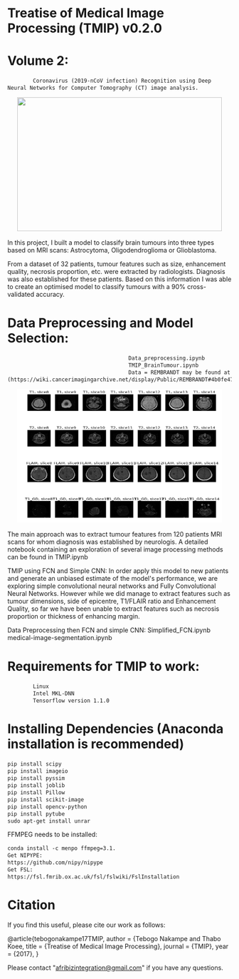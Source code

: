 # Treatise of Medical Image Processing (TMIP) v0.2.0
# Volume 2: 
            Coronavirus (2019-nCoV infection) Recognition using Deep Neural Networks for Computer Tomography (CT) image analysis.

<p align="center">
  <img width="460" height="300" src="https://github.com/TebogoNakampe/TMIP-2019-nCoV-Recognition/blob/master/Coronavirus-CDC-645x645.jpg">
</p>

In this project, I built a model to classify brain tumours into three types based on MRI scans: Astrocytoma, Oligodendroglioma or Glioblastoma.

From a dataset of 32 patients, tumour features such as size, enhancement quality, necrosis proportion, etc. were extracted by radiologists. Diagnosis was also established for these patients. Based on this information I was able to create an optimised model to classify tumours with a 90% cross-validated accuracy.

# Data Preprocessing and Model Selection:
                                          Data_preprocessing.ipynb
                                          TMIP_BrainTumour.ipynb
                                          Data = REMBRANDT may be found at (https://wiki.cancerimagingarchive.net/display/Public/REMBRANDT#4b0fe4760f6d405e9d09ad75c6f54790)
                                                                                                         
<p align="center">
  <img width="460" height="300" src="https://github.com/TebogoNakampe/Treatise-of-Medical-Image-Processing/blob/master/output_75_1.png">
</p>
The main approach was to extract tumour features from 120 patients MRI scans for whom diagnosis was established by neurologis. A detailed notebook containing an exploration of several image processing methods can be found in TMIP.ipynb

TMIP using FCN and Simple CNN:
In order apply this model to new patients and generate an unbiased estimate of the model's performance, we are exploring simple convolutional neural networks and Fully Convolutional Neural Networks. However while we did manage to extract features such as tumour dimensions, side of epicentre, T1/FLAIR ratio and Enhancement Quality, so far we have been unable to extract features such as necrosis proportion or thickness of enhancing margin. 

Data Preprocessing then FCN and simple CNN:
               Simplified_FCN.ipynb
                medical-image-segmentation.ipynb
                


# Requirements for TMIP to work: 

            Linux
            Intel MKL-DNN
            Tensorflow version 1.1.0
 # Installing Dependencies (Anaconda installation is recommended)

    pip install scipy
    pip install imageio
    pip install pyssim
    pip install joblib
    pip install Pillow
    pip install scikit-image
    pip install opencv-python
    pip install pytube
    sudo apt-get install unrar

FFMPEG needs to be installed:

    conda install -c menpo ffmpeg=3.1.
    Get NIPYPE: 
    https://github.com/nipy/nipype
    Get FSL:
    https://fsl.fmrib.ox.ac.uk/fsl/fslwiki/FslInstallation
    
    
# Citation

If you find this useful, please cite our work as follows:

@article{tebogonakampe17TMIP,
  author = {Tebogo Nakampe and Thabo Koee,
  title = {Treatise of Medical Image Processing},
  journal = {TMIP},
  year = {2017},
}

Please contact "afribizintegration@gmail.com" if you have any questions.


